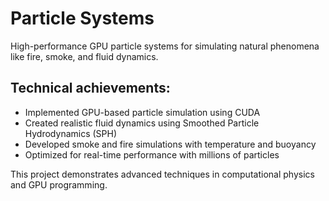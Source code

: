 # Particle Systems

High-performance GPU particle systems for simulating natural phenomena like fire, smoke, and fluid dynamics.

## Technical achievements:

- Implemented GPU-based particle simulation using CUDA
- Created realistic fluid dynamics using Smoothed Particle Hydrodynamics (SPH)
- Developed smoke and fire simulations with temperature and buoyancy
- Optimized for real-time performance with millions of particles

This project demonstrates advanced techniques in computational physics and GPU programming.
